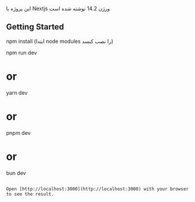 این پروژه با Nextjs  ورژن 14.2 نوشته شده است

## Getting Started

npm install (ابتدا node modules را نصب کنسد)

npm run dev
# or
yarn dev
# or
pnpm dev
# or
bun dev
```

Open [http://localhost:3000](http://localhost:3000) with your browser to see the result.
